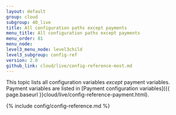 ```yaml
---
layout: default
group: cloud
subgroup: 40_live
title: All configuration paths except payments
menu_title: All configuration paths except payments
menu_order: 81
menu_node: 
level3_menu_node: level3child
level3_subgroup: config-ref
version: 2.0
github_link: cloud/live/config-reference-most.md
---
```


This topic lists all configuration variables _except_ payment variables. Payment variables are listed in [Payment configuration variables]({{ page.baseurl }}cloud/live/config-reference-payment.html).

{% include config/config-reference.md %}

